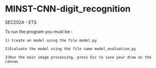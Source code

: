 # MINST-CNN-digit_recognition

SEC2024 - ETS

To run the program you must be :

    1) Create an model using the file model.py

    2)Evaluate the model using the file name model_evaluation.py

    3)Run the main image processing, press Esc to save your draw on the canvas